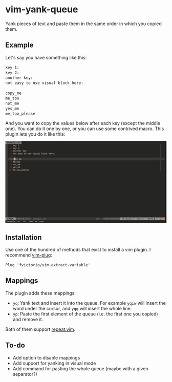 # vim-yank-queue

Yank pieces of text and paste them in the same order in which you copied them.

## Example

Let's say you have something like this:

```
key 1:
key 2:
another key:
not easy to use visual block here:

copy_me
me_too
not_me
yes_me
me_too_please
```

And you want to copy the values below after each key (except the middle one).
You can do it one by one, or you can use some contrived macro. This plugin
lets you do it like this:

![vim-yank-queue demo](/img/demo.gif)

## Installation

Use one of the hundred of methods that exist to install a vim plugin. I recommend [vim-plug](https://github.com/junegunn/vim-plug):

```
Plug 'fvictorio/vim-extract-variable'
```

## Mappings

The plugin adds these mappings:

- `yq`: Yank text and insert it into the queue. For example `yqiw` will insert
  the word under the cursor, and `yqq` will insert the whole line.
- `yp`: Paste the first element of the queue (i.e. the first one you copied) and
  remove it.

Both of them support [repeat.vim](https://github.com/tpope/vim-repeat).

## To-do

- Add option to disable mappings
- Add support for yanking in visual mode
- Add command for pasting the whole queue (maybe with a given separator?)

